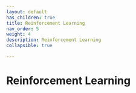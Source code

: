 ```yaml
---
layout: default
has_children: true
title: Reinforcement Learning
nav_order: 5
weight: 4
description: Reinforcement Learning
collapsible: true

---
```

# Reinforcement Learning